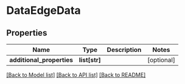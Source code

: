 # DataEdgeData

## Properties
Name | Type | Description | Notes
------------ | ------------- | ------------- | -------------
**additional_properties** | **list[str]** |  | [optional] 

[[Back to Model list]](../README.md#documentation-for-models) [[Back to API list]](../README.md#documentation-for-api-endpoints) [[Back to README]](../README.md)


